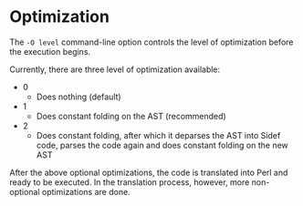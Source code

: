 # Optimization

The `-O level` command-line option controls the level of optimization before the execution begins.


Currently, there are three level of optimization available:


* 0
    - Does nothing (default)
* 1
    - Does constant folding on the AST (recommended)
* 2
    - Does constant folding, after which it deparses the AST into Sidef code, parses the code again and does constant folding on the new AST


After the above optional optimizations, the code is translated into Perl and ready to be executed. In the translation process, however, more non-optional optimizations are done.
